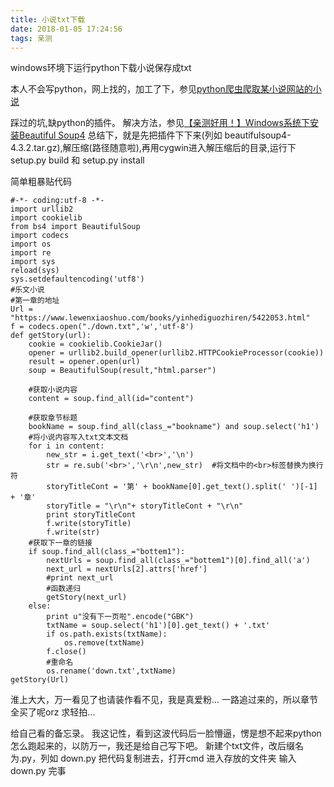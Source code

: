 ```yaml
---
title: 小说txt下载
date: 2018-01-05 17:24:56
tags: 亲测
---
```

windows环境下运行python下载小说保存成txt

本人不会写python，网上找的，加工了下，参见[python爬虫爬取某小说网站的小说 ](https://zwm-coder.github.io/2017/02/09/python%E7%88%AC%E8%99%AB%E7%88%AC%E5%8F%96%E6%9F%90%E5%B0%8F%E8%AF%B4%E7%BD%91%E7%AB%99%E7%9A%84%E5%B0%8F%E8%AF%B4/)

踩过的坑,缺python的插件。
解决方法，参见[【亲测好用！】Windows系统下安装Beautiful Soup4](https://seofangfa.com/shell/python-beautiful-soup.html)
总结下，就是先把插件下下来(列如	beautifulsoup4-4.3.2.tar.gz),解压缩(路径随意啦),再用cygwin进入解压缩后的目录,运行下 setup.py build 和 setup.py install

简单粗暴贴代码

	#-*- coding:utf-8 -*-
	import urllib2
	import cookielib
	from bs4 import BeautifulSoup
	import codecs
	import os
	import re
	import sys
	reload(sys)
	sys.setdefaultencoding('utf8')
	#乐文小说
	#第一章的地址
	Url = "https://www.lewenxiaoshuo.com/books/yinhediguozhiren/5422053.html"
	f = codecs.open("./down.txt",'w','utf-8')
	def getStory(url):
	    cookie = cookielib.CookieJar()
	    opener = urllib2.build_opener(urllib2.HTTPCookieProcessor(cookie))
	    result = opener.open(url)
	    soup = BeautifulSoup(result,"html.parser")

	    #获取小说内容
	    content = soup.find_all(id="content")

	    #获取章节标题
	    bookName = soup.find_all(class_="bookname") and soup.select('h1')
	    #将小说内容写入txt文本文档
	    for i in content:
	        new_str = i.get_text('<br>','\n')
	        str = re.sub('<br>','\r\n',new_str)  #将文档中的<br>标签替换为换行符
	        storyTitleCont = '第' + bookName[0].get_text().split(' ')[-1] + '章'
	        storyTitle = "\r\n"+ storyTitleCont + "\r\n"
	        print storyTitleCont
	        f.write(storyTitle)
	        f.write(str)
	    #获取下一章的链接
	    if soup.find_all(class_="bottem1"):
	        nextUrls = soup.find_all(class_="bottem1")[0].find_all('a')
	        next_url = nextUrls[2].attrs['href']
	        #print next_url
	        #函数递归
	        getStory(next_url)
	    else:
	        print u"没有下一页啦".encode("GBK")
	        txtName = soup.select('h1')[0].get_text() + '.txt'
	        if os.path.exists(txtName):
	            os.remove(txtName)
	        f.close()
	        #重命名
	        os.rename('down.txt',txtName)
	getStory(Url)

淮上大大，万一看见了也请装作看不见，我是真爱粉... 一路追过来的，所以章节全买了呢orz 求轻拍...

给自己看的备忘录。
我这记性，看到这波代码后一脸懵逼，愣是想不起来python怎么跑起来的，以防万一，我还是给自己写下吧。
新建个txt文件，改后缀名为.py，列如 down.py 
把代码复制进去，打开cmd 进入存放的文件夹 输入down.py 完事



